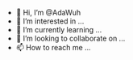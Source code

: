- 👋 Hi, I’m @AdaWuh
- 👀 I’m interested in ...
- 🌱 I’m currently learning ...
- 💞️ I’m looking to collaborate on ...
- 📫 How to reach me ...

<!---
AdaWuh/AdaWuh is a ✨ special ✨ repository because its `README.md` (this file) appears on your GitHub profile.
You can click the Preview link to take a look at your changes.
--->
